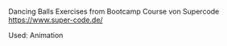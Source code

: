 Dancing Balls Exercises from Bootcamp Course von Supercode https://www.super-code.de/

Used: Animation 